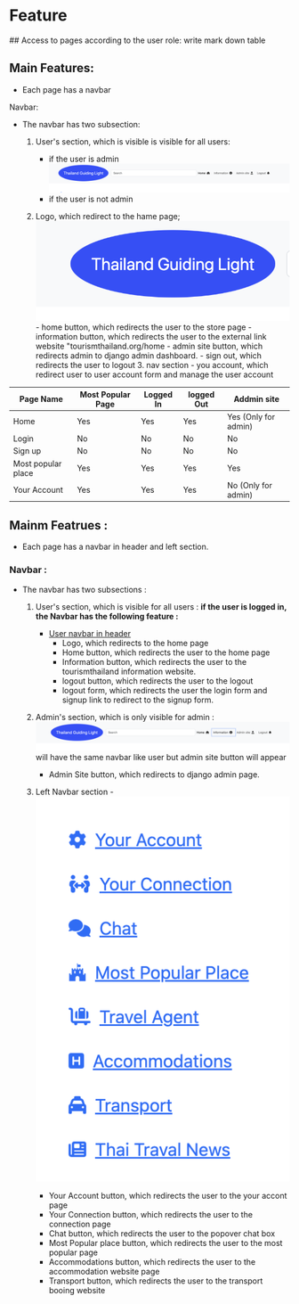 # Feature
## Access to pages according to the user role:
write mark down table



## Main Features:
  - Each page has a navbar 

  Navbar: 
  
- The navbar has two subsection:
     1. User's section, which is visible is visible for all users:
        - if the user is admin 
        ![Header with admin site](documentation/header-with-admin-site.png)
        - if the user is not admin
        ![]()

     2. Logo, which redirect to the hame page;
      ![Logo](documentation/logo-in-header.png)
      - home button, which redirects the user to the store page
      - information button, which redirects the user to the external link website "tourismthailand.org/home
      - admin site button, which redirects admin to django admin dashboard.
      - sign out, which redirects the user to logout 
      3. nav section 
      - you account, which redirect user to user account form and manage the user account
      
| Page Name | Most Popular Page | Logged In | logged Out | Addmin site | 
| --------- | ----------------- | --------- | ---------- | ----------- |
| Home      | Yes               | Yes       | Yes        | Yes (Only for admin)       |
| Login     | No              | No       | No        | No         | 
| Sign up   | No               | No       | No        | No         |   
| Most popular place      | Yes               | Yes       | Yes        | Yes         | 
| Your Account      | Yes               | Yes       | Yes        | No (Only for admin)        | 


## Mainm Featrues :
  - Each page has a navbar in header and left section.
  ### Navbar : 
  - The navbar has two subsections :
     1. User's section, which is visible for all users :
       **if the user is logged in, the Navbar has the following feature :**
         - [User navbar in header](documentation/user-navbar-in-header.png)
            - Logo, which redirects to the home page
            - Home button, which redirects the user to the home page
            - Information button, which redirects the user to the tourismthailand information website.
            - logout button, which redirects the user to the logout
            - logout form, which redirects the user the login form and signup link to redirect to the signup form.
       ![]()

      2. Admin's section, which is only visible for admin :
       ![Admin navbar in header](documentation/admin-navbar-in-header.png)
            will have the same navbar like user but admin site button will appear
            - Admin Site button, which redirects to django admin page. 

      3. Left Navbar section 
        - ![Left navbar section](documentation/left-navbar-section.png)
          - Your Account button, which redirects the user to the your accont page
          - Your Connection button, which redirects the user to the connection page
          - Chat button, which redirects the user to the popover chat box
          - Most Popular place button, which redirects the user to the most popular page
          - Accommodations button, which redirects the user to the accommodation website page
          - Transport button, which redirects the user to the transport booing website
